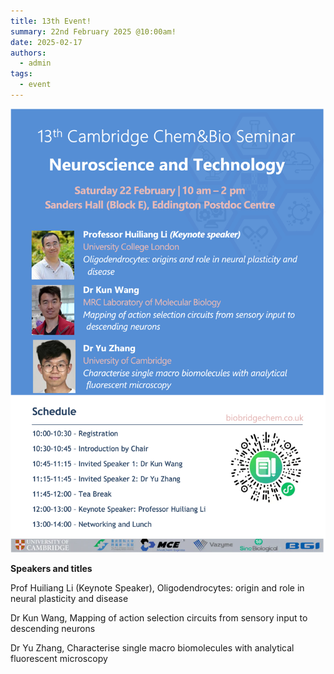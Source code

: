 ```yaml
---
title: 13th Event!
summary: 22nd February 2025 @10:00am!
date: 2025-02-17
authors:
  - admin
tags:
  - event
---
```


![poster](202502.png)

**Speakers and titles**

Prof Huiliang Li (Keynote Speaker), Oligodendrocytes: origin and role in neural plasticity and disease

Dr Kun Wang, Mapping of action selection circuits from sensory input to descending neurons

Dr Yu Zhang, Characterise single macro biomolecules with analytical fluorescent microscopy